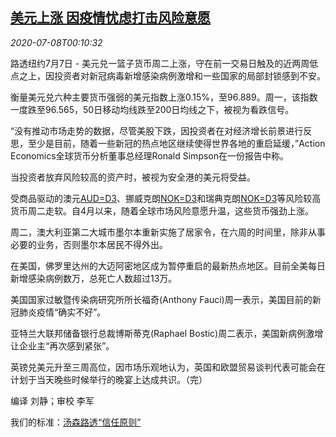 <!--1594167795000-->
[美元上涨 因疫情忧虑打击风险意愿](https://cn.reuters.com/article/global-forex-0707-tues-idCNKBS24900Q)
------

<div><i>2020-07-08T00:10:32</i></div><div class="StandardArticleBody_body"><p>路透纽约7月7日 - 美元兑一篮子货币周二上涨，守在前一交易日触及的近两周低点之上，因投资者对新冠病毒新增感染病例激增和一些国家的局部封锁感到不安。 </p><p>衡量美元兑六种主要货币强弱的美元指数上涨0.15%，至96.889。周一，该指数一度跌至96.565，50日移动均线跌至200日均线之下，被视为看跌信号。 </p><p>“没有推动市场走势的数据，尽管美股下跌，因投资者在对经济增长前景进行反思，至少是目前，随着一些新冠的热点地区继续使得世界各地的重启延缓，”Action Economics全球货币分析董事总经理Ronald Simpson在一份报告中称。 </p><p>当投资者放弃风险较高的资产时，被视为安全港的美元将受益。 </p><p>受商品驱动的澳元<a href="/investing/currencies/quote?srcCurr=AUD&destCurr=USD">AUD=D3</a>、挪威克朗<a href="/investing/currencies/quote?srcCurr=NOK&destCurr=USD">NOK=D3</a>和瑞典克朗<a href="/investing/currencies/quote?srcCurr=NOK&destCurr=USD">NOK=D3</a>等风险较高货币周二走软。自4月以来，随着全球市场风险意愿升温，这些货币强劲上涨。 </p><p>周二，澳大利亚第二大城市墨尔本重新实施了居家令，在六周的时间里，除非从事必要的业务，否则墨尔本居民不得外出。 </p><p>在美国，佛罗里达州的大迈阿密地区成为暂停重启的最新热点地区。目前全美每日新增感染病例数万，总死亡人数超过13万。 </p><p>美国国家过敏暨传染病研究所所长福奇(Anthony Fauci)周一表示，美国目前的新冠肺炎疫情“确实不好”。 </p><p>亚特兰大联邦储备银行总裁博斯蒂克(Raphael Bostic)周二表示，美国新病例激增让企业主“再次感到紧张”。 </p><p>英镑兑美元升至三周高位，因市场乐观地认为，英国和欧盟贸易谈判代表可能会在计划于当天晚些时候举行的晚宴上达成共识。（完） </p><div class="Attribution_container"><div class="Attribution_attribution"><p class="Attribution_content">编译 刘静；审校 李军</p></div></div><div class="StandardArticleBody_trustBadgeContainer"><span class="StandardArticleBody_trustBadgeTitle">我们的标准：</span><span class="trustBadgeUrl"><a href="https://www.thomsonreuters.cn/content/dam/openweb/documents/pdf/china/brochures/about-us-1.pdf">汤森路透“信任原则”</a></span></div></div>
